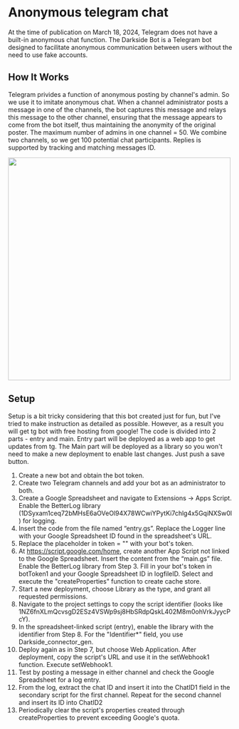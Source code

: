 # Anonymous telegram chat

At the time of publication on March 18, 2024, Telegram does not have a built-in anonymous chat function. 
The Darkside Bot is a Telegram bot designed to facilitate anonymous communication between users without the need to use fake accounts.


## How It Works
Telegram privides a function of anonymous posting by channel's admin. So we use it to imitate anonymous chat. 
When a channel administrator posts a message in one of the channels, the bot captures this message and relays this message to the other channel, ensuring that the message appears to come from the bot itself, thus maintaining the anonymity of the original poster.
The maximum number of admins in one channel = 50. We combine two channels, so we get 100 potential chat participants.
Replies is supported by tracking and matching messages ID.

<img src="https://private-user-images.githubusercontent.com/102902511/313987180-288a3522-de68-41a6-8b17-92cf737df9a1.png?jwt=eyJhbGciOiJIUzI1NiIsInR5cCI6IkpXVCJ9.eyJpc3MiOiJnaXRodWIuY29tIiwiYXVkIjoicmF3LmdpdGh1YnVzZXJjb250ZW50LmNvbSIsImtleSI6ImtleTUiLCJleHAiOjE3MTA4MzkwMTIsIm5iZiI6MTcxMDgzODcxMiwicGF0aCI6Ii8xMDI5MDI1MTEvMzEzOTg3MTgwLTI4OGEzNTIyLWRlNjgtNDFhNi04YjE3LTkyY2Y3MzdkZjlhMS5wbmc_WC1BbXotQWxnb3JpdGhtPUFXUzQtSE1BQy1TSEEyNTYmWC1BbXotQ3JlZGVudGlhbD1BS0lBVkNPRFlMU0E1M1BRSzRaQSUyRjIwMjQwMzE5JTJGdXMtZWFzdC0xJTJGczMlMkZhd3M0X3JlcXVlc3QmWC1BbXotRGF0ZT0yMDI0MDMxOVQwODU4MzJaJlgtQW16LUV4cGlyZXM9MzAwJlgtQW16LVNpZ25hdHVyZT02YTAwYjBmMWY0MjhhMDBmNzUxMWIyMTk0OWI0YTMwMTgwM2JlZTcyZGE5ODVmNmNkM2I2NmExYWNkYThlZDYwJlgtQW16LVNpZ25lZEhlYWRlcnM9aG9zdCZhY3Rvcl9pZD0wJmtleV9pZD0wJnJlcG9faWQ9MCJ9.DCUumBRSStpsnrDTKHcYDfBU3AVhZ6ujDHeIX9bnmlU" width="500" />


## Setup 

Setup is a bit tricky considering that this bot created just for fun, but I've tried to make instruction as detailed as possible. However, as a result you will get tg bot with free hosting from google! 
The code is divided into 2 parts - entry and main. Entry part will be deployed as a web app to get updates from tg. The Main part will be deployed as a library so you won't need to make a new deployment to enable last changes. Just push a save button.

1. Create a new bot and obtain the bot token.
2. Create two Telegram channels and add your bot as an administrator to both.
3. Create a Google Spreadsheet and navigate to Extensions -> Apps Script. Enable the BetterLog library (1DSyxam1ceq72bMHsE6aOVeOl94X78WCwiYPytKi7chlg4x5GqiNXSw0l) for logging.
4. Insert the code from the file named “entry.gs”. Replace the Logger line with your Google Spreadsheet ID found in the spreadsheet's URL.
5. Replace the placeholder in token = "<Your Bot Token>" with your bot's token.
6. At https://script.google.com/home, create another App Script not linked to the Google Spreadsheet. Insert the content from the “main.gs” file. Enable the BetterLog library from Step 3. Fill in your bot's token in botToken1 and your Google Spreadsheet ID in logfileID. Select and execute the "createProperties" function to create cache store.
7. Start a new deployment, choose Library as the type, and grant all requested permissions.
8. Navigate to the project settings to copy the script identifier (looks like 1NZ6fnXLmQcvsgD2ESz4VSWp9sj8HbSRdpQskL402M8m0ohVrkJyycPcY).
9. In the spreadsheet-linked script (entry), enable the library with the identifier from Step 8. For the "Identifier*" field, you use Darkside_connector_gen.
10. Deploy again as in Step 7, but choose Web Application. After deployment, copy the script's URL and use it in the setWebhook1 function. Execute setWebhook1.
11. Test by posting a message in either channel and check the Google Spreadsheet for a log entry.
12. From the log, extract the chat ID and insert it into the ChatID1 field in the secondary script for the first channel. Repeat for the second channel and insert its ID into ChatID2
13. Periodically clear the script's properties created through createProperties to prevent exceeding Google's quota.
